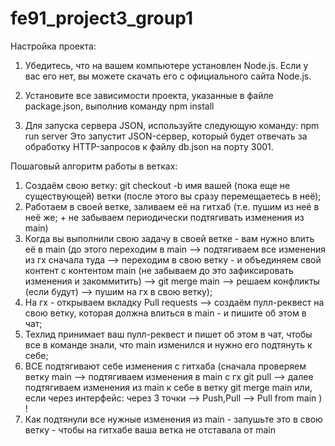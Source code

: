 # fe91_project3_group1
Настройка проекта:
1. Убедитесь, что на вашем компьютере установлен Node.js. Если у вас его нет, вы можете скачать его с официального сайта Node.js.

2. Установите все зависимости проекта, указанные в файле package.json, выполнив команду npm install

3. Для запуска сервера JSON, используйте следующую команду: npm run server
Это запустит JSON-сервер, который будет отвечать за обработку HTTP-запросов к файлу db.json на порту 3001.

Пошаговый алгоритм работы в ветках:

1. Создаём свою ветку: git checkout -b имя вашей (пока еще не существующей) ветки (после этого вы сразу перемещаетесь в неё);
2. Работаем в своей ветке, заливаем её на гитхаб (т.е. пушим из неё в неё же; + не забываем периодически подтягивать изменения из main)
3. Когда вы выполнили свою задачу в своей ветке - вам нужно влить её в main (до этого переходим в main --> подтягиваем все изменения из гх сначала туда --> переходим в свою ветку - и объединяем свой контент с контентом main (не забываем до это зафиксировать изменения и закоммитить) --> git merge main --> решаем конфликты (если будут) --> пушим на гх в свою ветку);
4. На гх - открываем вкладку Pull requests --> создаём пулл-реквест на свою ветку, которая должна влиться в main - и пишите об этом в чат;
5. Техлид принимает ваш пулл-реквест и пишет об этом в чат, чтобы все в команде знали, что main изменился и нужно его подтянуть к себе;
6. ВСЕ подтягивают себе изменения с гитхаба (сначала проверяем ветку main --> подтягиваем изменения в main c гх git pull --> далее подтягиваем изменения из main к себе в ветку git merge main или, если через интерфейс: через 3 точки --> Push,Pull --> Pull from main ) !
7. Как подтянули все нужные изменения из main - запушьте это в свою ветку - чтобы на гитхабе ваша ветка не отставала от main
